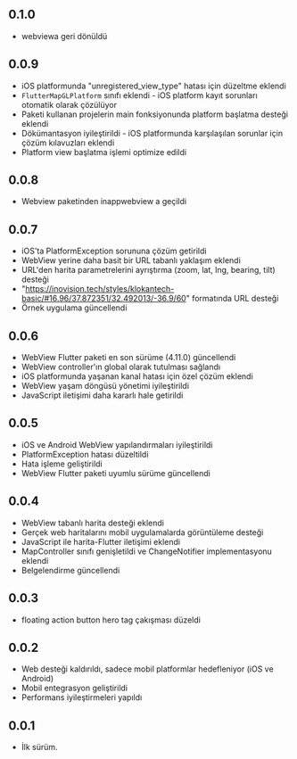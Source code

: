 ## 0.1.0
* webviewa geri dönüldü

## 0.0.9
* iOS platformunda "unregistered_view_type" hatası için düzeltme eklendi
* `FlutterMapGLPlatform` sınıfı eklendi - iOS platform kayıt sorunları otomatik olarak çözülüyor
* Paketi kullanan projelerin main fonksiyonunda platform başlatma desteği eklendi
* Dökümantasyon iyileştirildi - iOS platformunda karşılaşılan sorunlar için çözüm kılavuzları eklendi
* Platform view başlatma işlemi optimize edildi

## 0.0.8
* Webview paketinden inappwebview a geçildi

## 0.0.7

* iOS'ta PlatformException sorununa çözüm getirildi
* WebView yerine daha basit bir URL tabanlı yaklaşım eklendi
* URL'den harita parametrelerini ayrıştırma (zoom, lat, lng, bearing, tilt) desteği
* "https://inovision.tech/styles/klokantech-basic/#16.96/37.872351/32.492013/-36.9/60" formatında URL desteği
* Örnek uygulama güncellendi

## 0.0.6

* WebView Flutter paketi en son sürüme (4.11.0) güncellendi
* WebView controller'ın global olarak tutulması sağlandı
* iOS platformunda yaşanan kanal hatası için özel çözüm eklendi
* WebView yaşam döngüsü yönetimi iyileştirildi
* JavaScript iletişimi daha kararlı hale getirildi

## 0.0.5

* iOS ve Android WebView yapılandırmaları iyileştirildi 
* PlatformException hatası düzeltildi
* Hata işleme geliştirildi
* WebView Flutter paketi uyumlu sürüme güncellendi

## 0.0.4

* WebView tabanlı harita desteği eklendi
* Gerçek web haritalarını mobil uygulamalarda görüntüleme desteği
* JavaScript ile harita-Flutter iletişimi eklendi
* MapController sınıfı genişletildi ve ChangeNotifier implementasyonu eklendi
* Belgelendirme güncellendi

## 0.0.3
* floating action button hero tag çakışması düzeldi

## 0.0.2

* Web desteği kaldırıldı, sadece mobil platformlar hedefleniyor (iOS ve Android)
* Mobil entegrasyon geliştirildi
* Performans iyileştirmeleri yapıldı

## 0.0.1

* İlk sürüm.
